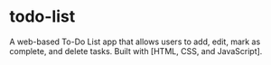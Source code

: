 # todo-list
A web-based To-Do List app that allows users to add, edit, mark as complete, and delete tasks. Built with [HTML, CSS, and JavaScript].  

